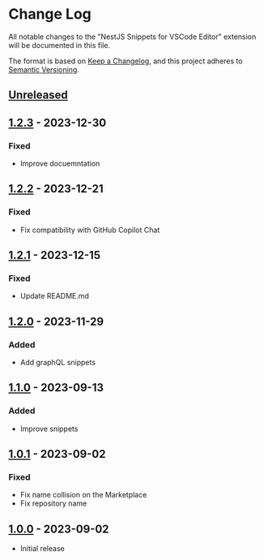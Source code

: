 # Change Log

All notable changes to the "NestJS Snippets for VSCode Editor" extension will be documented in this file.

The format is based on [Keep a Changelog](https://keepachangelog.com/en/1.0.0/),
and this project adheres to [Semantic Versioning](https://semver.org/spec/v2.0.0.html).

## [Unreleased]

## [1.2.3] - 2023-12-30

### Fixed

- Improve docuemntation

## [1.2.2] - 2023-12-21

### Fixed

- Fix compatibility with GitHub Copilot Chat

## [1.2.1] - 2023-12-15

### Fixed

- Update README.md

## [1.2.0] - 2023-11-29

### Added

- Add graphQL snippets

## [1.1.0] - 2023-09-13

### Added

- Improve snippets

## [1.0.1] - 2023-09-02

### Fixed

- Fix name collision on the Marketplace
- Fix repository name

## [1.0.0] - 2023-09-02

- Initial release

[unreleased]: https://github.com/ManuelGil/vscode-nestjs-snippets/compare/v1.2.3...HEAD
[1.2.3]: https://github.com/ManuelGil/vscode-nestjs-snippets/compare/v1.2.2...v1.2.3
[1.2.2]: https://github.com/ManuelGil/vscode-nestjs-snippets/compare/v1.2.1...v1.2.2
[1.2.1]: https://github.com/ManuelGil/vscode-nestjs-snippets/compare/v1.2.0...v1.2.1
[1.2.0]: https://github.com/ManuelGil/vscode-nestjs-snippets/compare/v1.1.0...v1.2.0
[1.1.0]: https://github.com/ManuelGil/vscode-nestjs-snippets/compare/v1.0.1...v1.1.0
[1.0.1]: https://github.com/ManuelGil/vscode-nestjs-snippets/compare/v1.0.0...v1.0.1
[1.0.0]: https://github.com/ManuelGil/vscode-nestjs-snippets/releases/tag/v1.0.0
